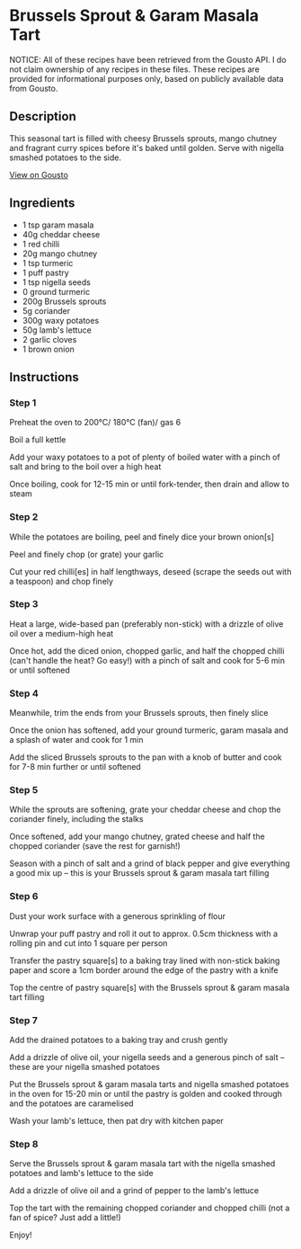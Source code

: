 # Brussels Sprout & Garam Masala Tart 

NOTICE: All of these recipes have been retrieved from the Gousto API. I do not claim ownership of any recipes in these files. These recipes are provided for informational purposes only, based on publicly available data from Gousto.

## Description

This seasonal tart is filled with cheesy Brussels sprouts, mango chutney and fragrant curry spices before it's baked until golden. Serve with nigella smashed potatoes to the side. 

[View on Gousto](https://www.gousto.co.uk/recipes/cookbook/brussels-sprout-garam-masala-tart-with-smashed-potatoes)

## Ingredients

- 1 tsp garam masala
- 40g cheddar cheese
- 1 red chilli
- 20g mango chutney
- 1 tsp turmeric
- 1 puff pastry
- 1 tsp nigella seeds
- 0 ground turmeric
- 200g Brussels sprouts
- 5g coriander
- 300g waxy potatoes
- 50g lamb's lettuce
- 2 garlic cloves
- 1 brown onion

## Instructions


### Step 1

Preheat the oven to 200°C/ 180°C (fan)/ gas 6

Boil a full kettle

Add your waxy potatoes to a pot of plenty of boiled water with a pinch of salt and bring to the boil over a high heat

Once boiling, cook for 12-15 min or until fork-tender, then drain and allow to steam


### Step 2

While the potatoes are boiling, peel and finely dice your brown onion[s]

Peel and finely chop (or grate) your garlic

Cut your red chilli[es] in half lengthways, deseed (scrape the seeds out with a teaspoon) and chop finely


### Step 3

Heat a large, wide-based pan (preferably non-stick) with a drizzle of olive oil over a medium-high heat

Once hot, add the diced onion, chopped garlic, and half the chopped chilli (can't handle the heat? Go easy!) with a pinch of salt and cook for 5-6 min or until softened


### Step 4

Meanwhile, trim the ends from your Brussels sprouts, then finely slice

Once the onion has softened, add your ground turmeric, garam masala and a splash of water and cook for 1 min

Add the sliced Brussels sprouts to the pan with a knob of butter and cook for 7-8 min further or until softened


### Step 5

While the sprouts are softening, grate your cheddar cheese and chop the coriander finely, including the stalks

Once softened, add your mango chutney, grated cheese and half the chopped coriander (save the rest for garnish!)

Season with a pinch of salt and a grind of black pepper and give everything a good mix up – this is your Brussels sprout & garam masala tart filling


### Step 6

Dust your work surface with a generous sprinkling of flour

Unwrap your puff pastry and roll it out to approx. 0.5cm thickness with a rolling pin and cut into 1 square per person

Transfer the pastry square[s] to a baking tray lined with non-stick baking paper and score a 1cm border around the edge of the pastry with a knife

Top the centre of pastry square[s] with the Brussels sprout & garam masala tart filling


### Step 7

Add the drained potatoes to a baking tray and crush gently

Add a drizzle of olive oil, your nigella seeds and a generous pinch of salt – these are your nigella smashed potatoes

Put the Brussels sprout & garam masala tarts and nigella smashed potatoes in the oven for 15-20 min or until the pastry is golden and cooked through and the potatoes are caramelised

Wash your lamb's lettuce, then pat dry with kitchen paper

### Step 8

Serve the Brussels sprout & garam masala tart with the nigella smashed potatoes and lamb's lettuce to the side

Add a drizzle of olive oil and a grind of pepper to the lamb's lettuce

Top the tart with the remaining chopped coriander and chopped chilli (not a fan of spice? Just add a little!)

Enjoy!

